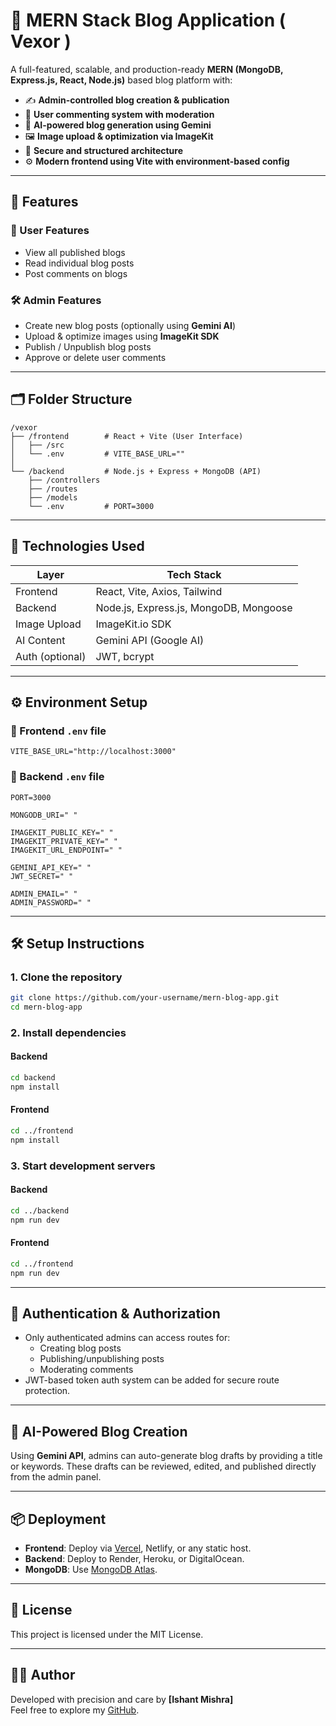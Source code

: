 # 📰 MERN Stack Blog Application ( Vexor )

A full-featured, scalable, and production-ready **MERN (MongoDB, Express.js, React, Node.js)** based blog platform with:

- ✍️ **Admin-controlled blog creation & publication**
- 💬 **User commenting system with moderation**
- 🤖 **AI-powered blog generation using Gemini**
- 🖼️ **Image upload & optimization via ImageKit**
- 🔐 **Secure and structured architecture**
- ⚙️ **Modern frontend using Vite with environment-based config**

---

## 📸 Features

### 👤 User Features
- View all published blogs
- Read individual blog posts
- Post comments on blogs

### 🛠️ Admin Features
- Create new blog posts (optionally using **Gemini AI**)
- Upload & optimize images using **ImageKit SDK**
- Publish / Unpublish blog posts
- Approve or delete user comments

---

## 🗂️ Folder Structure

```
/vexor
├── /frontend        # React + Vite (User Interface)
│   ├── /src
│   └── .env         # VITE_BASE_URL=""
│
└── /backend         # Node.js + Express + MongoDB (API)
    ├── /controllers
    ├── /routes
    ├── /models
    └── .env         # PORT=3000
```

---

## 🚀 Technologies Used

| Layer       | Tech Stack                          |
|-------------|--------------------------------------|
| Frontend    | React, Vite, Axios, Tailwind  |
| Backend     | Node.js, Express.js, MongoDB, Mongoose |
| Image Upload| ImageKit.io SDK                     |
| AI Content  | Gemini API (Google AI)              |
| Auth (optional) | JWT, bcrypt                     |

---

## ⚙️ Environment Setup

### 🔧 Frontend `.env` file
```env
VITE_BASE_URL="http://localhost:3000"
```

### 🔧 Backend `.env` file
```env
PORT=3000

MONGODB_URI=" "

IMAGEKIT_PUBLIC_KEY=" "
IMAGEKIT_PRIVATE_KEY=" "
IMAGEKIT_URL_ENDPOINT=" "

GEMINI_API_KEY=" "
JWT_SECRET=" "

ADMIN_EMAIL=" "
ADMIN_PASSWORD=" "
```

---

## 🛠️ Setup Instructions

### 1. Clone the repository
```bash
git clone https://github.com/your-username/mern-blog-app.git
cd mern-blog-app
```

### 2. Install dependencies

#### Backend
```bash
cd backend
npm install
```

#### Frontend
```bash
cd ../frontend
npm install
```

### 3. Start development servers

#### Backend
```bash
cd ../backend
npm run dev
```

#### Frontend
```bash
cd ../frontend
npm run dev
```

---

## 🔐 Authentication & Authorization

- Only authenticated admins can access routes for:
  - Creating blog posts
  - Publishing/unpublishing posts
  - Moderating comments
- JWT-based token auth system can be added for secure route protection.

---

## 🤖 AI-Powered Blog Creation

Using **Gemini API**, admins can auto-generate blog drafts by providing a title or keywords. These drafts can be reviewed, edited, and published directly from the admin panel.

---



## 📦 Deployment

- **Frontend**: Deploy via [Vercel](https://vercel.com), Netlify, or any static host.
- **Backend**: Deploy to Render, Heroku, or DigitalOcean.
- **MongoDB**: Use [MongoDB Atlas](https://www.mongodb.com/cloud/atlas).

---

## 📄 License

This project is licensed under the MIT License.

---




## 👨‍💻 Author

Developed with precision and care by **[Ishant Mishra]**  
Feel free to  explore my [GitHub](https://github.com/ishantmishra03).


